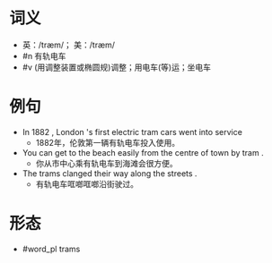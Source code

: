 # 词义
- 英：/træm/； 美：/træm/
- #n 有轨电车
- #v (用调整装置或椭圆规)调整；用电车(等)运；坐电车
# 例句
- In 1882 , London 's first electric tram cars went into service
	- 1882年，伦敦第一辆有轨电车投入使用。
- You can get to the beach easily from the centre of town by tram .
	- 你从市中心乘有轨电车到海滩会很方便。
- The trams clanged their way along the streets .
	- 有轨电车哐啷哐啷沿街驶过。
# 形态
- #word_pl trams
